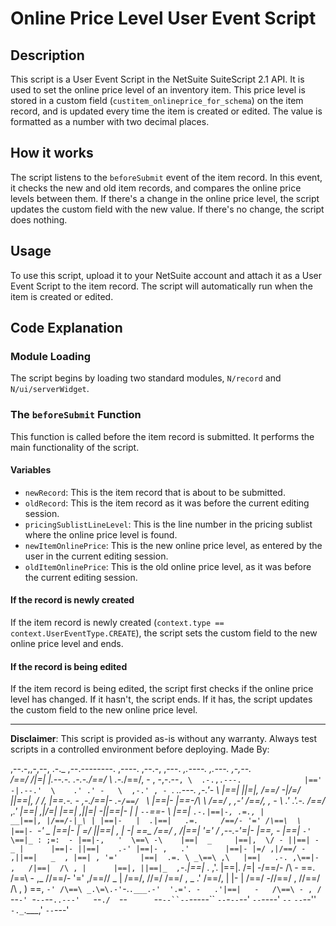 # Online Price Level User Event Script

## Description
This script is a User Event Script in the NetSuite SuiteScript 2.1 API. It is used to set the online price level of an inventory item. This price level is stored in a custom field (`custitem_onlineprice_for_schema`) on the item record, and is updated every time the item is created or edited. The value is formatted as a number with two decimal places.

## How it works
The script listens to the `beforeSubmit` event of the item record. In this event, it checks the new and old item records, and compares the online price levels between them. If there's a change in the online price level, the script updates the custom field with the new value. If there's no change, the script does nothing.

## Usage
To use this script, upload it to your NetSuite account and attach it as a User Event Script to the item record. The script will automatically run when the item is created or edited.

## Code Explanation

### Module Loading
The script begins by loading two standard modules, `N/record` and `N/ui/serverWidget`.

### The `beforeSubmit` Function
This function is called before the item record is submitted. It performs the main functionality of the script.

#### Variables
- `newRecord`: This is the item record that is about to be submitted.
- `oldRecord`: This is the item record as it was before the current editing session.
- `pricingSublistLineLevel`: This is the line number in the pricing sublist where the online price level is found.
- `newItemOnlinePrice`: This is the new online price level, as entered by the user in the current editing session.
- `oldItemOnlinePrice`: This is the old online price level, as it was before the current editing session.

#### If the record is newly created
If the item record is newly created (`context.type == context.UserEventType.CREATE`), the script sets the custom field to the new online price level and ends.

#### If the record is being edited
If the item record is being edited, the script first checks if the online price level has changed. If it hasn't, the script ends. If it has, the script updates the custom field to the new online price level.

---
**Disclaimer**: This script is provided as-is without any warranty. Always test scripts in a controlled environment before deploying.
Made By:

 ,--.-,,-,--,             .-._        ,--.--------.    ,----.                           ,--.-,  ,---.       _,.----.     _,.---._                 ,-,--.  
/==/  /|=|  |.--.-. .-.-./==/ \  .-._/==/,  -   , -\,-.--` , \  .-.,.---.              |==' -|.--.'  \    .' .' -   \  ,-.' , -  `.    _..---.  ,-.'-  _\ 
|==|_ ||=|, /==/ -|/=/  ||==|, \/ /, |==\.-.  - ,-./==|-  _.-` /==/  `   \             |==|- |\==\-/\ \  /==/  ,  ,-' /==/_,  ,  - \ .' .'.-. \/==/_ ,_.' 
|==| ,|/=| _|==| ,||=| -||==|-  \|  | `--`\==\- \  |==|   `.-.|==|-, .=., |          __|==|, |/==/-|_\ | |==|-   |  .|==|   .=.     /==/- '=' /\==\  \    
|==|- `-' _ |==|- | =/  ||==| ,  | -|      \==\_ \/==/_ ,    /|==|   '='  /       ,--.-'\=|- |\==\,   - \|==|_   `-' \==|_ : ;=:  - |==|-,   '  \==\ -\   
|==|  _     |==|,  \/ - ||==| -   _ |      |==|- ||==|    .-' |==|- ,   .'        |==|- |=/ ,|/==/ -   ,||==|   _  , |==| , '='     |==|  .=. \ _\==\ ,\  
|==|   .-. ,\==|-   ,   /|==|  /\ , |      |==|, ||==|_  ,`-._|==|_  . ,'.        |==|. /=| -/==/-  /\ - \==\.       /\==\ -    ,_ //==/- '=' ,/==/\/ _ | 
/==/, //=/  /==/ , _  .' /==/, | |- |      /==/ -//==/ ,     //==/  /\ ,  )       \==\, `-' /\==\ _.\=\.-'`-.`.___.-'  '.='. -   .'|==|   -   /\==\ - , / 
`--`-' `-`--`--`..---'   `--`./  `--`      `--`--``--`-----`` `--`-`--`--'         `--`----'  `--`                       `--`--''  `-._`.___,'  `--`---'  
